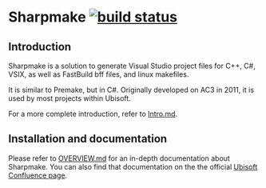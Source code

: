 # Sharpmake [![build status](https://gitlab-ncsa.ubisoft.org/alexandrie/sharpmake/badges/master/build.svg)](https://gitlab-ncsa.ubisoft.org/alexandrie/sharpmake/commits/master)


## Introduction

Sharpmake is a solution to generate Visual Studio project files for C++, C#, VSIX, as well as FastBuild bff files, and linux makefiles.

It is similar to Premake, but in C#. Originally developed on AC3 in 2011,
it is used by most projects within Ubisoft.

For a more complete introduction, refer to [Intro.md](Intro.md).

## Installation and documentation

Please refer to [OVERVIEW.md](docs/OVERVIEW.md) for an in-depth documentation about Sharpmake. You
can also find that documentation on the the official
[Ubisoft Confluence page](https://mdc-web-tomcat17.ubisoft.org/confluence/display/alex/Sharpmake).
